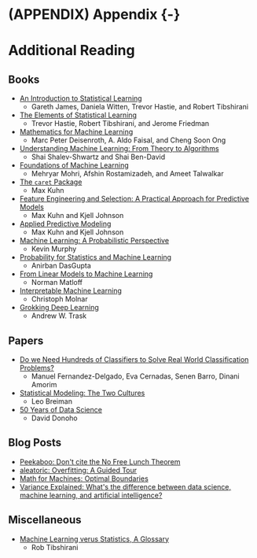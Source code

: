 # (APPENDIX) Appendix {-} 

# Additional Reading



## Books

- [An Introduction to Statistical Learning](https://faculty.marshall.usc.edu/gareth-james/ISL/)
  - Gareth James, Daniela Witten, Trevor Hastie, and Robert Tibshirani
- [The Elements of Statistical Learning](https://web.stanford.edu/~hastie/ElemStatLearn/)
  - Trevor Hastie, Robert Tibshirani, and Jerome Friedman
- [Mathematics for Machine Learning](https://mml-book.github.io/)
  - Marc Peter Deisenroth, A. Aldo Faisal, and Cheng Soon Ong
- [Understanding Machine Learning: From Theory to Algorithms](https://www.cs.huji.ac.il/~shais/UnderstandingMachineLearning/)
  - Shai Shalev-Shwartz and Shai Ben-David
- [Foundations of Machine Learning](https://cs.nyu.edu/~mohri/mlbook/)
  - Mehryar Mohri, Afshin Rostamizadeh, and Ameet Talwalkar
- [The `caret` Package](https://topepo.github.io/caret/index.html)
  - Max Kuhn
- [Feature Engineering and Selection: A Practical Approach for Predictive Models](http://www.feat.engineering/)
  - Max Kuhn and Kjell Johnson
- [Applied Predictive Modeling](http://appliedpredictivemodeling.com/)
  - Max Kuhn and Kjell Johnson
- [Machine Learning: A Probabilistic Perspective](https://www.cs.ubc.ca/~murphyk/MLbook/)
  - Kevin Murphy
- [Probability for Statistics and Machine Learning](https://www.springer.com/gp/book/9781441996336)
  - Anirban DasGupta
- [From Linear Models to Machine Learning](http://heather.cs.ucdavis.edu/draftregclass.pdf)
  - Norman Matloff
- [Interpretable Machine Learning](https://christophm.github.io/interpretable-ml-book/)
  - Christoph Molnar
- [Grokking Deep Learning](https://www.manning.com/books/grokking-deep-learning)
  - Andrew W. Trask

## Papers

- [Do we Need Hundreds of Classifiers to Solve Real World Classification Problems?](http://jmlr.csail.mit.edu/papers/volume15/delgado14a/delgado14a.pdf)
  - Manuel Fernandez-Delgado, Eva Cernadas, Senen Barro, Dinani Amorim
- [Statistical Modeling: The Two Cultures](https://projecteuclid.org/euclid.ss/1009213726)
  - Leo Breiman
- [50 Years of Data Science](https://www.tandfonline.com/doi/full/10.1080/10618600.2017.1384734)
  - David Donoho


## Blog Posts

- [Peekaboo: Don't cite the No Free Lunch Theorem](https://peekaboo-vision.blogspot.com/2019/07/dont-cite-no-free-lunch-theorem.html)
- [aleatoric: Overfitting: A Guided Tour](https://www.alexpghayes.com/blog/overfitting-a-guided-tour/)
- [Math for Machines: Optimal Boundaries](https://mathformachines.com/posts/decision/)
- [Variance Explained: What's the difference between data science, machine learning, and artificial intelligence?](http://varianceexplained.org/r/ds-ml-ai/)


## Miscellaneous 

- [Machine Learning verus Statistics, A Glossary](https://statweb.stanford.edu/~tibs/stat315a/glossary.pdf)
  - Rob Tibshirani
